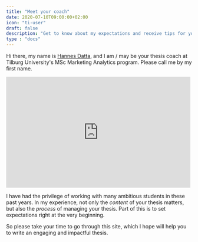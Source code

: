 ```yaml
---
title: "Meet your coach"
date: 2020-07-10T09:00:00+02:00
icon: "ti-user"
draft: false
description: "Get to know about my expectations and receive tips for your first meetings"
type : "docs"
---
```


Hi there,
my name is [Hannes Datta](https://hannesdatta.com), and I am / may be your thesis coach at Tilburg University's MSc Marketing Analytics program. Please call me by my first name.

<iframe width="500" height="300" src="https://www.youtube.com/embed/OyUGo7s2HJY" frameborder="0" allow="accelerometer; autoplay; encrypted-media; gyroscope; picture-in-picture" allowfullscreen></iframe>

I have had the privilege of working with many ambitious students in these past years. In my experience, not only the *content* of your thesis matters, but also the *process* of managing your thesis. Part of this is to set expectations right at the very beginning.

So please take your time to go through this site, which I hope will help you to write an engaging and impactful thesis.
